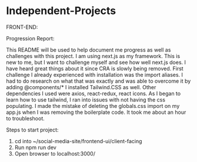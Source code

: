 # Independent-Projects

FRONT-END:

Progression Report:

This README will be used to help document me progress as well as challenges with this project.
I am using next.js as my framework. This is new to me, but I want to challenge myself and see how well next.js does. I have heard great things about it since CRA is slowly being removed. First challenge I already experienced with installation was the import aliases. I had to do research on what that was exactly and was able to overcome it by adding @components/*
I installed Tailwind.CSS as well. Other dependencies I used were axios, react-redux, react icons.
As I began to learn how to use tailwind, I ran into issues with not having the css populating. I made the mistake of deleting the globals.css import on my app.js when I was removing the boilerplate code. It took me about an hour to troubleshoot.

Steps to start project:

1. cd into ~/social-media-site/frontend-ui/client-facing
2. Run npm run dev
3. Open browser to localhost:3000/
